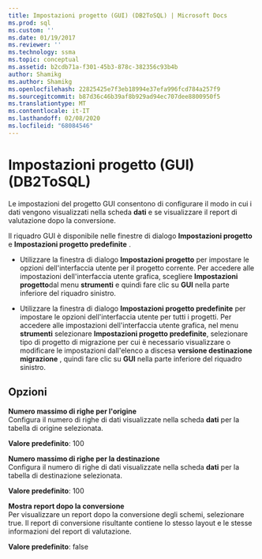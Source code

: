 ```yaml
---
title: Impostazioni progetto (GUI) (DB2ToSQL) | Microsoft Docs
ms.prod: sql
ms.custom: ''
ms.date: 01/19/2017
ms.reviewer: ''
ms.technology: ssma
ms.topic: conceptual
ms.assetid: b2cdb71a-f301-45b3-878c-382356c93b4b
author: Shamikg
ms.author: Shamikg
ms.openlocfilehash: 22825425e7f3eb18994e37efa996fcd784a257f9
ms.sourcegitcommit: b87d36c46b39af8b929ad94ec707dee8800950f5
ms.translationtype: MT
ms.contentlocale: it-IT
ms.lasthandoff: 02/08/2020
ms.locfileid: "68084546"
---
```

# <a name="project-settings-gui-db2tosql"></a>Impostazioni progetto (GUI) (DB2ToSQL)
Le impostazioni del progetto GUI consentono di configurare il modo in cui i dati vengono visualizzati nella scheda **dati** e se visualizzare il report di valutazione dopo la conversione.  
  
Il riquadro GUI è disponibile nelle finestre di dialogo **Impostazioni progetto** e **Impostazioni progetto predefinite** .  
  
-   Utilizzare la finestra di dialogo **Impostazioni progetto** per impostare le opzioni dell'interfaccia utente per il progetto corrente. Per accedere alle impostazioni dell'interfaccia utente grafica, scegliere **Impostazioni progetto**dal menu **strumenti** e quindi fare clic su **GUI** nella parte inferiore del riquadro sinistro.  
  
-   Utilizzare la finestra di dialogo **Impostazioni progetto predefinite** per impostare le opzioni dell'interfaccia utente per tutti i progetti. Per accedere alle impostazioni dell'interfaccia utente grafica, nel menu **strumenti** selezionare **Impostazioni progetto predefinite**, selezionare tipo di progetto di migrazione per cui è necessario visualizzare o modificare le impostazioni dall'elenco a discesa **versione destinazione migrazione** , quindi fare clic su **GUI** nella parte inferiore del riquadro sinistro.  
  
## <a name="options"></a>Opzioni  
**Numero massimo di righe per l'origine**  
Configura il numero di righe di dati visualizzate nella scheda **dati** per la tabella di origine selezionata.  
  
**Valore predefinito**: 100  
  
**Numero massimo di righe per la destinazione**  
Configura il numero di righe di dati visualizzate nella scheda **dati** per la tabella di destinazione selezionata.  
  
**Valore predefinito**: 100  
  
**Mostra report dopo la conversione**  
Per visualizzare un report dopo la conversione degli schemi, selezionare true. Il report di conversione risultante contiene lo stesso layout e le stesse informazioni del report di valutazione.  
  
**Valore predefinito**: false  
  
